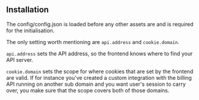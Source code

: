 ## Installation

The config/config.json is loaded before any other assets are and is required for the initialisation.

The only setting worth mentioning are `api.address` and `cookie.domain`.

`api.address` sets the API address, so the frontend knows where to find your API server.

`cookie.domain` sets the scope for where cookies that are set by the frontend are valid. If for instance you've created a custom integration with the billing API running on another sub domain and you want user's session to carry over, you make sure that the scope covers both of those domains.
